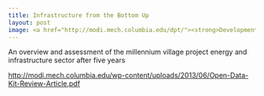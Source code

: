 ```yaml
---
title: Infrastructure from the Bottom Up 
layout: post
image: <a href="http://modi.mech.columbia.edu/dpt/"><strong>Development Planning Toolkit </strong> [url]</a>
---
```


 An overview and assessment of the millennium village project energy and infrastructure sector after five years
       
http://modi.mech.columbia.edu/wp-content/uploads/2013/06/Open-Data-Kit-Review-Article.pdf
